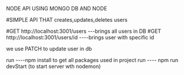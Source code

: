 NODE API USING MONGO DB AND NODE

#SIMPLE API THAT creates,updates,deletes users

#GET http://localhost:3001/users  ---brings all users in DB 
#GET http://localhost:3001/users/id ----brings user with specific id

we use PATCH to update user in db

run ----npm install to get all packages used in project
run ---- npm run devStart (to start server wth nodemon)
